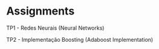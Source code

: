 # Assignments

TP1 - Redes Neurais (Neural Networks)

TP2 - Implementação Boosting (Adaboost Implementation)
